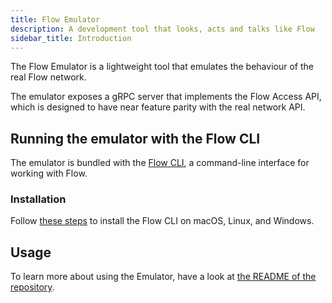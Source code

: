 ```yaml
---
title: Flow Emulator
description: A development tool that looks, acts and talks like Flow
sidebar_title: Introduction
---
```


The Flow Emulator is a lightweight tool that emulates the behaviour of the real Flow network.

The emulator exposes a gRPC server that implements the Flow Access API,
which is designed to have near feature parity with the real network API.

## Running the emulator with the Flow CLI

The emulator is bundled with the [Flow CLI](/flow-cli), a command-line interface for working with Flow.

### Installation

Follow [these steps](https://github.com/dapperlabs/flow-cli#flow-cli) to install the Flow CLI on macOS, Linux, and Windows.

## Usage

To learn more about using the Emulator,
have a look at [the README of the repository](https://github.com/onflow/flow-emulator/blob/master/README.md#starting-the-server).
